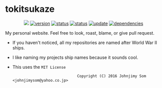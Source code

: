 # tokitsukaze

<p align="center">
    <a href="https://raw.githubusercontent.com/johnjimysom/tokitsukaze/master/LICENSE" alt="WTFPL License">
        <img src="https://img.shields.io/badge/license-MIT-blue.svg"/></a>
    <a href="#version">
        <img src="https://img.shields.io/badge/version-1.0-lightblue.svg"
            alt="version"></a>
    <a href="https://johnjimysom-1273.appspot.com/">
        <img src="https://img.shields.io/badge/status-working-green.svg"
            alt="status"></a>
    <a href="https://johnjimysom-1273.appspot.com/">
        <img src="https://img.shields.io/badge/時津風-discontinued-red.svg"
            alt="status"></a>
    <a href="#update">
        <img src="https://img.shields.io/badge/update-outdated-FFA500.svg"
            alt="update"></a>
     <a href="#dependencies">
        <img src="https://img.shields.io/badge/html- javascript, css-yellowgreen.svg"
            alt="dependencies"></a>
</p>

My personal website. Feel free to look, roast, blame, or give pull request.


- If you haven't noticed, all my repositories are named after World War II ships. 
- I like naming my projects ship names because it sounds cool.
- This uses the `MIT License`


                                   Copyright (C) 2016 Johnjimy Som <johnjimysom@yahoo.co.jp>
